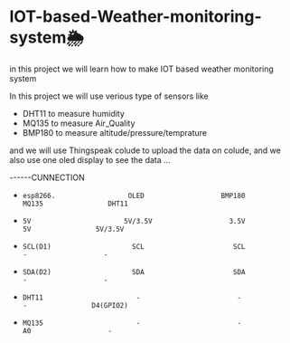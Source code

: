 # IOT-based-Weather-monitoring-system🌦️
in this project we will learn  how to make IOT based weather monitoring system

In this project we will use verious type of sensors like 
- DHT11 to measure humidity 
- MQ135 to measure Air_Quality 
- BMP180 to measure altitude/pressure/temprature 

and we will use Thingspeak colude to upload the data on colude, and we also use one oled display to see the data ...


------CUNNECTION 

-     esp8266.                  OLED                   BMP180                MQ135                DHT11
-     5V                       5V/3.5V                   3.5V                  5V                5V/3.5V   
-     SCL(D1)                    SCL                      SCL                   -                   -
-     SDA(D2)                    SDA                      SDA                   -                   -
-     DHT11                       -                        -                    -                D4(GPIO2)
-     MQ135                       -                        -                    A0                   -
                                                               
